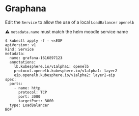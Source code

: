 # Graphana

Edit the `Service` to allow the use of a local `LoadBalancer`  `openelb`

:warning: `metadata.name` must match the helm moodle service name

```
$ kubectl apply -f - <<EOF
apiVersion: v1
kind: Service
metadata:
  name: grafana-1616897123
  annotations:
    lb.kubesphere.io/v1alpha1: openelb
    protocol.openelb.kubesphere.io/v1alpha1: layer2
    eip.openelb.kubesphere.io/v1alpha2: layer2-eip
spec:
  ports:
    - name: http
      protocol: TCP
      port: 3000
      targetPort: 3000
  type: LoadBalancer
EOF
```
